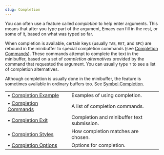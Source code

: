 ```yaml
---
slug: Completion
---
```


You can often use a feature called *completion* to help enter arguments. This means that after you type part of the argument, Emacs can fill in the rest, or some of it, based on what was typed so far.

When completion is available, certain keys (usually `TAB`, `RET`, and `SPC`) are rebound in the minibuffer to special completion commands (see [Completion Commands](Completion-Commands)). These commands attempt to complete the text in the minibuffer, based on a set of *completion alternatives* provided by the command that requested the argument. You can usually type `?` to see a list of completion alternatives.

Although completion is usually done in the minibuffer, the feature is sometimes available in ordinary buffers too. See [Symbol Completion](Symbol-Completion).

|                                              |    |                                            |
| :------------------------------------------- | -- | :----------------------------------------- |
| • [Completion Example](Completion-Example)   |    | Examples of using completion.              |
| • [Completion Commands](Completion-Commands) |    | A list of completion commands.             |
| • [Completion Exit](Completion-Exit)         |    | Completion and minibuffer text submission. |
| • [Completion Styles](Completion-Styles)     |    | How completion matches are chosen.         |
| • [Completion Options](Completion-Options)   |    | Options for completion.                    |
